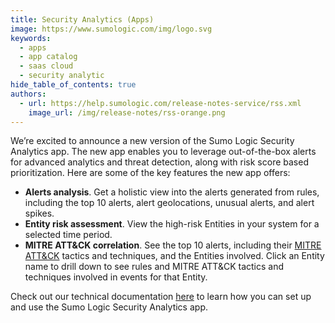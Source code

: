 ```yaml
---
title: Security Analytics (Apps)
image: https://www.sumologic.com/img/logo.svg
keywords:
  - apps
  - app catalog
  - saas cloud
  - security analytic
hide_table_of_contents: true
authors:
  - url: https://help.sumologic.com/release-notes-service/rss.xml
    image_url: /img/release-notes/rss-orange.png
---
```


We’re excited to announce a new version of the Sumo Logic Security Analytics app. The new app enables you to leverage out-of-the-box alerts for advanced analytics and threat detection, along with risk score based prioritization. Here are some of the key features the new app offers: 

* **Alerts analysis**. Get a holistic view into the alerts generated from rules, including the top 10 alerts, alert geolocations, unusual alerts, and alert spikes. 
* **Entity risk assessment**. View the high-risk Entities in your system for a selected time period.
* **MITRE ATT&CK correlation**. See the top 10 alerts, including their [MITRE ATT&CK](https://attack.mitre.org/) tactics and techniques, and the Entities involved. Click an Entity name to drill down to see rules and MITRE ATT&CK tactics and techniques involved in events for that Entity. 

Check out our technical documentation [here](/docs/integrations/sumo-apps/security-analytics/) to learn how you can set up and use the Sumo Logic Security Analytics app.
